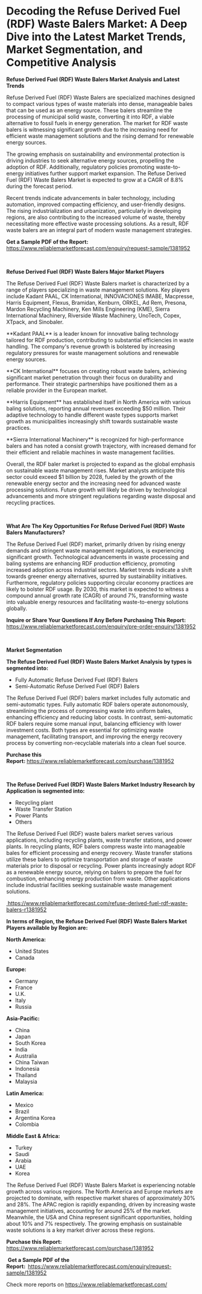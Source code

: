 <p><h1>Decoding the Refuse Derived Fuel (RDF) Waste Balers Market: A Deep Dive into the Latest Market Trends, Market Segmentation, and Competitive Analysis</h1></p><p><strong>Refuse Derived Fuel (RDF) Waste Balers Market Analysis and Latest Trends</strong></p>
<p><p>Refuse Derived Fuel (RDF) Waste Balers are specialized machines designed to compact various types of waste materials into dense, manageable bales that can be used as an energy source. These balers streamline the processing of municipal solid waste, converting it into RDF, a viable alternative to fossil fuels in energy generation. The market for RDF waste balers is witnessing significant growth due to the increasing need for efficient waste management solutions and the rising demand for renewable energy sources. </p><p>The growing emphasis on sustainability and environmental protection is driving industries to seek alternative energy sources, propelling the adoption of RDF. Additionally, regulatory policies promoting waste-to-energy initiatives further support market expansion. The Refuse Derived Fuel (RDF) Waste Balers Market is expected to grow at a CAGR of 8.8% during the forecast period. </p><p>Recent trends indicate advancements in baler technology, including automation, improved compacting efficiency, and user-friendly designs. The rising industrialization and urbanization, particularly in developing regions, are also contributing to the increased volume of waste, thereby necessitating more effective waste processing solutions. As a result, RDF waste balers are an integral part of modern waste management strategies.</p></p>
<p><strong>Get a Sample PDF of the Report:&nbsp;</strong> <a href="https://www.reliablemarketforecast.com/enquiry/request-sample/1381952?utm_campaign=2308&utm_medium=2&utm_source=Github&utm_content=ia&utm_term=05032025&utm_id=refuse-derived-fuel-rdf-waste-balers">https://www.reliablemarketforecast.com/enquiry/request-sample/1381952</a></p>
<p>&nbsp;</p>
<p><strong>Refuse Derived Fuel (RDF) Waste Balers Major Market Players</strong></p>
<p><p>The Refuse Derived Fuel (RDF) Waste Balers market is characterized by a range of players specializing in waste management solutions. Key players include Kadant PAAL, CK International, INNOVACIONES IMABE, Macpresse, Harris Equipment, Flexus, Bramidan, Kenburn, ORKEL, Ad Rem, Presona, Mardon Recycling Machinery, Ken Mills Engineering (KME), Sierra International Machinery, Riverside Waste Machinery, UnoTech, Copex, XTpack, and Sinobaler.</p><p>**Kadant PAAL** is a leader known for innovative baling technology tailored for RDF production, contributing to substantial efficiencies in waste handling. The company's revenue growth is bolstered by increasing regulatory pressures for waste management solutions and renewable energy sources. </p><p>**CK International** focuses on creating robust waste balers, achieving significant market penetration through their focus on durability and performance. Their strategic partnerships have positioned them as a reliable provider in the European market.</p><p>**Harris Equipment** has established itself in North America with various baling solutions, reporting annual revenues exceeding $50 million. Their adaptive technology to handle different waste types supports market growth as municipalities increasingly shift towards sustainable waste practices.</p><p>**Sierra International Machinery** is recognized for high-performance balers and has noted a consist growth trajectory, with increased demand for their efficient and reliable machines in waste management facilities. </p><p>Overall, the RDF baler market is projected to expand as the global emphasis on sustainable waste management rises. Market analysts anticipate this sector could exceed $1 billion by 2028, fueled by the growth of the renewable energy sector and the increasing need for advanced waste processing solutions. Future growth will likely be driven by technological advancements and more stringent regulations regarding waste disposal and recycling practices.</p></p>
<p>&nbsp;</p>
<p><strong>What Are The Key Opportunities For Refuse Derived Fuel (RDF) Waste Balers Manufacturers?</strong></p>
<p><p>The Refuse Derived Fuel (RDF) market, primarily driven by rising energy demands and stringent waste management regulations, is experiencing significant growth. Technological advancements in waste processing and baling systems are enhancing RDF production efficiency, promoting increased adoption across industrial sectors. Market trends indicate a shift towards greener energy alternatives, spurred by sustainability initiatives. Furthermore, regulatory policies supporting circular economy practices are likely to bolster RDF usage. By 2030, this market is expected to witness a compound annual growth rate (CAGR) of around 7%, transforming waste into valuable energy resources and facilitating waste-to-energy solutions globally.</p></p>
<p><strong>Inquire or Share Your Questions If Any Before Purchasing This Report:</strong> <a href="https://www.reliablemarketforecast.com/enquiry/pre-order-enquiry/1381952?utm_campaign=2308&utm_medium=2&utm_source=Github&utm_content=ia&utm_term=05032025&utm_id=refuse-derived-fuel-rdf-waste-balers">https://www.reliablemarketforecast.com/enquiry/pre-order-enquiry/1381952</a></p>
<p>&nbsp;</p>
<p><strong>Market Segmentation</strong></p>
<p><strong>The Refuse Derived Fuel (RDF) Waste Balers Market Analysis by types is segmented into:</strong></p>
<p><ul><li>Fully Automatic Refuse Derived Fuel (RDF) Balers</li><li>Semi-Automatic Refuse Derived Fuel (RDF) Balers</li></ul></p>
<p><p>The Refuse Derived Fuel (RDF) balers market includes fully automatic and semi-automatic types. Fully automatic RDF balers operate autonomously, streamlining the process of compressing waste into uniform bales, enhancing efficiency and reducing labor costs. In contrast, semi-automatic RDF balers require some manual input, balancing efficiency with lower investment costs. Both types are essential for optimizing waste management, facilitating transport, and improving the energy recovery process by converting non-recyclable materials into a clean fuel source.</p></p>
<p><strong>Purchase this Report:&nbsp;</strong><a href="https://www.reliablemarketforecast.com/purchase/1381952?utm_campaign=2308&utm_medium=2&utm_source=Github&utm_content=ia&utm_term=05032025&utm_id=refuse-derived-fuel-rdf-waste-balers">https://www.reliablemarketforecast.com/purchase/1381952</a></p>
<p>&nbsp;</p>
<p><strong>The Refuse Derived Fuel (RDF) Waste Balers Market Industry Research by Application is segmented into:</strong></p>
<p><ul><li>Recycling plant</li><li>Waste Transfer Station</li><li>Power Plants</li><li>Others</li></ul></p>
<p><p>The Refuse Derived Fuel (RDF) waste balers market serves various applications, including recycling plants, waste transfer stations, and power plants. In recycling plants, RDF balers compress waste into manageable bales for efficient processing and energy recovery. Waste transfer stations utilize these balers to optimize transportation and storage of waste materials prior to disposal or recycling. Power plants increasingly adopt RDF as a renewable energy source, relying on balers to prepare the fuel for combustion, enhancing energy production from waste. Other applications include industrial facilities seeking sustainable waste management solutions.</p></p>
<p><a href="https://www.reliablemarketforecast.com/refuse-derived-fuel-rdf-waste-balers-r1381952?utm_campaign=2308&utm_medium=2&utm_source=Github&utm_content=ia&utm_term=05032025&utm_id=refuse-derived-fuel-rdf-waste-balers">&nbsp;https://www.reliablemarketforecast.com/refuse-derived-fuel-rdf-waste-balers-r1381952</a></p>
<p><strong>In terms of Region, the Refuse Derived Fuel (RDF) Waste Balers Market Players available by Region are:</strong></p>
<p>
    <p> <strong> North America: </strong>
        <ul>
            <li>United States</li>
            <li>Canada</li>
        </ul>
        </p> 
    <p> <strong> Europe: </strong>
        <ul>
            <li>Germany</li>
            <li>France</li>
            <li>U.K.</li>
            <li>Italy</li>
            <li>Russia</li>
        </ul>
        </p> 
    <p> <strong> Asia-Pacific: </strong>
        <ul>
            <li>China</li>
            <li>Japan</li>
            <li>South Korea</li>
            <li>India</li>
            <li>Australia</li>
            <li>China Taiwan</li>
            <li>Indonesia</li>
            <li>Thailand</li>
            <li>Malaysia</li>
        </ul>
        </p> 
    <p> <strong> Latin America: </strong>
        <ul>
            <li>Mexico</li>
            <li>Brazil</li>
            <li>Argentina Korea</li>
            <li>Colombia</li>
        </ul>
        </p> 
    <p> <strong> Middle East & Africa: </strong>
        <ul>
            <li>Turkey</li>
            <li>Saudi</li>
            <li>Arabia</li>
            <li>UAE</li>
            <li>Korea</li>
        </ul>
    </p>
    </p>
<p><p>The Refuse Derived Fuel (RDF) Waste Balers Market is experiencing notable growth across various regions. The North America and Europe markets are projected to dominate, with respective market shares of approximately 30% and 28%. The APAC region is rapidly expanding, driven by increasing waste management initiatives, accounting for around 25% of the market. Meanwhile, the USA and China represent significant opportunities, holding about 10% and 7% respectively. The growing emphasis on sustainable waste solutions is a key market driver across these regions.</p></p>
<p><strong>Purchase this Report: </strong><a href="https://www.reliablemarketforecast.com/purchase/1381952?utm_campaign=2308&utm_medium=2&utm_source=Github&utm_content=ia&utm_term=05032025&utm_id=refuse-derived-fuel-rdf-waste-balers">https://www.reliablemarketforecast.com/purchase/1381952</a></p>
<p>&nbsp;<strong>Get a Sample PDF of the Report:&nbsp;&nbsp;</strong><a href="https://www.reliablemarketforecast.com/enquiry/request-sample/1381952?utm_campaign=2308&utm_medium=2&utm_source=Github&utm_content=ia&utm_term=05032025&utm_id=refuse-derived-fuel-rdf-waste-balers">https://www.reliablemarketforecast.com/enquiry/request-sample/1381952</a></p>
<p><strong></strong></p>
<p>Check more reports on <a href="https://www.reliablemarketforecast.com/?utm_campaign=2308&utm_medium=2&utm_source=Github&utm_content=ia&utm_term=05032025&utm_id=refuse-derived-fuel-rdf-waste-balers">https://www.reliablemarketforecast.com/</a></p>